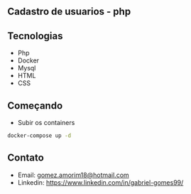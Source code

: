 ## Cadastro de usuarios - php

## Tecnologias

- Php
- Docker
- Mysql
- HTML
- CSS

## Começando

- Subir os containers

```bash
docker-compose up -d
```

## Contato

- Email: gomez.amorim18@hotmail.com
- Linkedin: https://www.linkedin.com/in/gabriel-gomes99/
